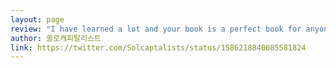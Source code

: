 ```yaml
---
layout: page
review: "I have learned a lot and your book is a perfect book for anyone who is getting interested in Bitcoin."
author: 쏠로캐피탈리스트
link: https://twitter.com/Solcaptalists/status/1586218840085581824
---
```

